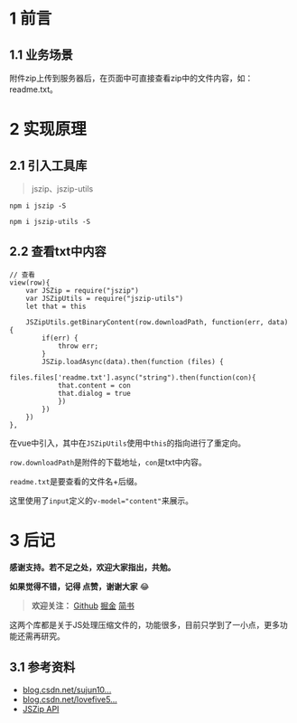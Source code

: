 # 1 前言
## 1.1 业务场景
附件zip上传到服务器后，在页面中可直接查看zip中的文件内容，如：readme.txt。
# 2 实现原理
## 2.1 引入工具库
> jszip、jszip-utils

`npm i jszip -S`

`npm i jszip-utils -S`
## 2.2 查看txt中内容
```
// 查看
view(row){
    var JSZip = require("jszip")
    var JSZipUtils = require("jszip-utils")
    let that = this

    JSZipUtils.getBinaryContent(row.downloadPath, function(err, data) {
        if(err) {
            throw err; 
        }
        JSZip.loadAsync(data).then(function (files) {
            files.files['readme.txt'].async("string").then(function(con){
            that.content = con
            that.dialog = true
            })
        })
    })
},
```
在vue中引入，其中在`JSZipUtils`使用中`this`的指向进行了重定向。

`row.downloadPath`是附件的下载地址，`con`是txt中内容。

`readme.txt`是要查看的文件名+后缀。

这里使用了`input`定义的`v-model="content"`来展示。



# 3 后记
**感谢支持。若不足之处，欢迎大家指出，共勉。**

**如果觉得不错，记得 点赞，谢谢大家** 😂 
> **欢迎关注：** [Github](https://github.com/xrkffgg/Tools)
[掘金](https://juejin.im/user/59c369496fb9a00a4843a3e2/posts)
[简书](https://www.jianshu.com/u/4ca4daac5890)

这两个库都是关于JS处理压缩文件的，功能很多，目前只学到了一小点，更多功能还需再研究。
## 3.1 参考资料
- [blog.csdn.net/sujun10...](https://blog.csdn.net/sujun10/article/details/76038886)
- [blog.csdn.net/lovefive5...](https://blog.csdn.net/lovefive5/article/details/80527320)
- [JSZip API](https://stuk.github.io/jszip/documentation/api_jszip.html)

